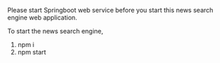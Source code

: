Please start Springboot web service before you start this news search engine web application.

To start the news search engine,
1. npm i
2. npm start